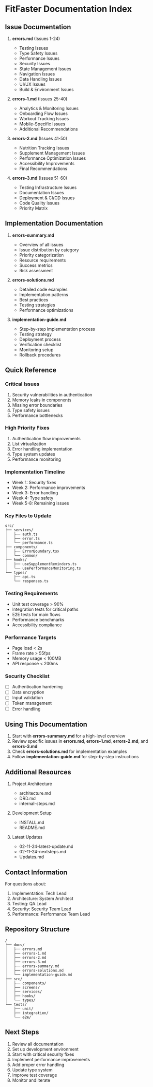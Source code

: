 # FitFaster Documentation Index

## Issue Documentation

1. **errors.md** (Issues 1-24)
   - Testing Issues
   - Type Safety Issues
   - Performance Issues
   - Security Issues
   - State Management Issues
   - Navigation Issues
   - Data Handling Issues
   - UI/UX Issues
   - Build & Environment Issues

2. **errors-1.md** (Issues 25-40)
   - Analytics & Monitoring Issues
   - Onboarding Flow Issues
   - Workout Tracking Issues
   - Mobile-Specific Issues
   - Additional Recommendations

3. **errors-2.md** (Issues 41-50)
   - Nutrition Tracking Issues
   - Supplement Management Issues
   - Performance Optimization Issues
   - Accessibility Improvements
   - Final Recommendations

4. **errors-3.md** (Issues 51-60)
   - Testing Infrastructure Issues
   - Documentation Issues
   - Deployment & CI/CD Issues
   - Code Quality Issues
   - Priority Matrix

## Implementation Documentation

1. **errors-summary.md**
   - Overview of all issues
   - Issue distribution by category
   - Priority categorization
   - Resource requirements
   - Success metrics
   - Risk assessment

2. **errors-solutions.md**
   - Detailed code examples
   - Implementation patterns
   - Best practices
   - Testing strategies
   - Performance optimizations

3. **implementation-guide.md**
   - Step-by-step implementation process
   - Testing strategy
   - Deployment process
   - Verification checklist
   - Monitoring setup
   - Rollback procedures

## Quick Reference

### Critical Issues
1. Security vulnerabilities in authentication
2. Memory leaks in components
3. Missing error boundaries
4. Type safety issues
5. Performance bottlenecks

### High Priority Fixes
1. Authentication flow improvements
2. List virtualization
3. Error handling implementation
4. Type system updates
5. Performance monitoring

### Implementation Timeline
- Week 1: Security fixes
- Week 2: Performance improvements
- Week 3: Error handling
- Week 4: Type safety
- Week 5-8: Remaining issues

### Key Files to Update
```
src/
├── services/
│   ├── auth.ts
│   ├── error.ts
│   └── performance.ts
├── components/
│   ├── ErrorBoundary.tsx
│   └── common/
├── hooks/
│   ├── useSupplementReminders.ts
│   └── usePerformanceMonitoring.ts
└── types/
    ├── api.ts
    └── responses.ts
```

### Testing Requirements
- Unit test coverage > 90%
- Integration tests for critical paths
- E2E tests for main flows
- Performance benchmarks
- Accessibility compliance

### Performance Targets
- Page load < 2s
- Frame rate > 55fps
- Memory usage < 100MB
- API response < 200ms

### Security Checklist
- [ ] Authentication hardening
- [ ] Data encryption
- [ ] Input validation
- [ ] Token management
- [ ] Error handling

## Using This Documentation

1. Start with **errors-summary.md** for a high-level overview
2. Review specific issues in **errors.md**, **errors-1.md**, **errors-2.md**, and **errors-3.md**
3. Check **errors-solutions.md** for implementation examples
4. Follow **implementation-guide.md** for step-by-step instructions

## Additional Resources

1. Project Architecture
   - architecture.md
   - DRD.md
   - internal-steps.md

2. Development Setup
   - INSTALL.md
   - README.md

3. Latest Updates
   - 02-11-24-latest-update.md
   - 02-11-24-nextsteps.md
   - Updates.md

## Contact Information

For questions about:
1. Implementation: Tech Lead
2. Architecture: System Architect
3. Testing: QA Lead
4. Security: Security Team Lead
5. Performance: Performance Team Lead

## Repository Structure
```
/
├── docs/
│   ├── errors.md
│   ├── errors-1.md
│   ├── errors-2.md
│   ├── errors-3.md
│   ├── errors-summary.md
│   ├── errors-solutions.md
│   └── implementation-guide.md
├── src/
│   ├── components/
│   ├── screens/
│   ├── services/
│   ├── hooks/
│   └── types/
└── tests/
    ├── unit/
    ├── integration/
    └── e2e/
```

## Next Steps

1. Review all documentation
2. Set up development environment
3. Start with critical security fixes
4. Implement performance improvements
5. Add proper error handling
6. Update type system
7. Improve test coverage
8. Monitor and iterate
